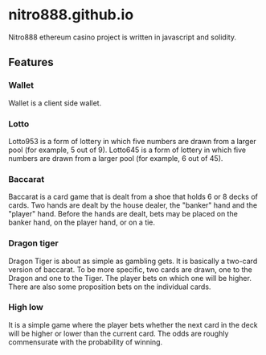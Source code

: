 # nitro888.github.io

Nitro888 ethereum casino project is written in javascript and solidity.

## Features
### Wallet
Wallet is a client side wallet.
### Lotto
Lotto953 is a form of lottery in which five numbers are drawn from a larger pool (for example, 5 out of 9).
Lotto645 is a form of lottery in which five numbers are drawn from a larger pool (for example, 6 out of 45).
### Baccarat
Baccarat is a card game that is dealt from a shoe that holds 6 or 8 decks of cards. Two hands are dealt by the house dealer, the "banker" hand and the "player" hand. Before the hands are dealt, bets may be placed on the banker hand, on the player hand, or on a tie.
### Dragon tiger
Dragon Tiger is about as simple as gambling gets. It is basically a two-card version of baccarat. To be more specific, two cards are drawn, one to the Dragon and one to the Tiger. The player bets on which one will be higher. There are also some proposition bets on the individual cards.
### High low
It is a simple game where the player bets whether the next card in the deck will be higher or lower than the current card. The odds are roughly commensurate with the probability of winning.